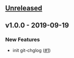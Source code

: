 <a name="unreleased"></a>
## [Unreleased]


<a name="v1.0.0"></a>
## v1.0.0 - 2019-09-19
### New Features
- init git-chglog ([#1](https://github.com/kumparan/kumflow/issues/1))


[Unreleased]: https://github.com/kumparan/kumflow/compare/v1.0.0...HEAD
